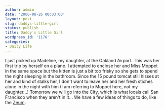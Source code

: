 ```yaml
---
author: admin
date: '2006-08-26 00:03:00'
layout: post
slug: daddys-little-girl
status: publish
title: Daddy's Little Girl
wordpress_id: '1176'
categories:
- Daily Life
---
```


I just picked up Madeline, my daughter, at the Oakland Airport. This was
her first trip by herself on a plane. I attempted to enclose her and
Miss Moppet in the same space but the kitten is just a bit too frisky so
she gets to spend the night sleeping in the bathroom. Since the 15 pound
tomcat still hisses at her and kind of stalks her, I don't want to leave
her and her fresh stiches alone in the night with him (I am referring to
Moppet here, not my daughter...) Tomorrow we will go into the City,
which is what locals call San Francisco when they aren't in it... We
have a few ideas of things to do, like the [Zeum](http://www.zeum.org/).
